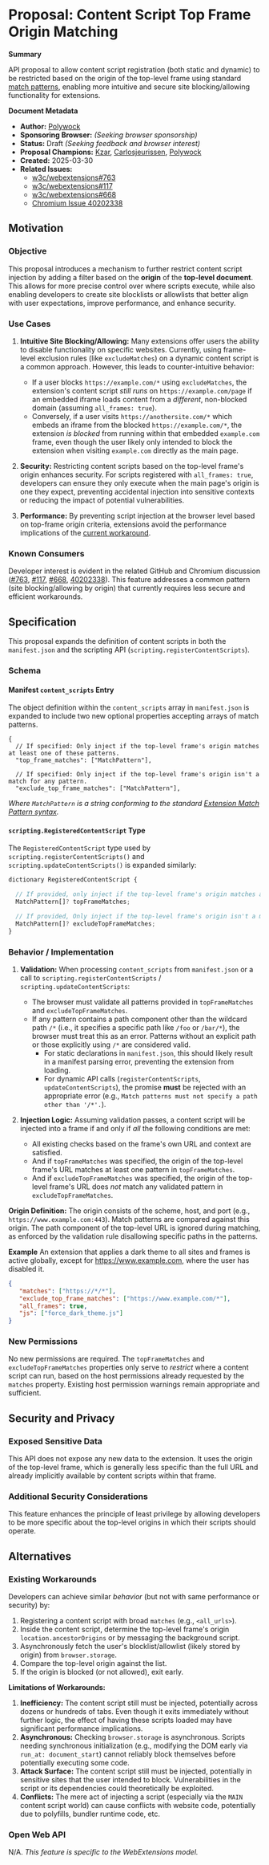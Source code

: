 
# Proposal: Content Script Top Frame Origin Matching

**Summary**

API proposal to allow content script registration (both static and dynamic) to be restricted based on the origin of the top-level frame using standard [match patterns](https://developer.chrome.com/docs/extensions/develop/concepts/match-patterns), enabling more intuitive and secure site blocking/allowing functionality for extensions.

**Document Metadata**

*   **Author:** [Polywock](https://github.com/polywock)
*   **Sponsoring Browser:** *(Seeking browser sponsorship)*
*   **Status:** Draft *(Seeking feedback and browser interest)*
*   **Proposal Champions:** [Kzar](https://github.com/kzar), [Carlosjeurissen](https://github.com/carlosjeurissen), [Polywock](https://github.com/polywock)
*   **Created:** 2025-03-30 
*   **Related Issues:**
    *   [w3c/webextensions#763](https://github.com/w3c/webextensions/issues/763)
    *   [w3c/webextensions#117](https://github.com/w3c/webextensions/issues/117)
    *   [w3c/webextensions#668](https://github.com/w3c/webextensions/issues/668)
    *   [Chromium Issue 40202338](https://issues.chromium.org/issues/40202338)

## Motivation

### Objective

This proposal introduces a mechanism to further restrict content script injection by adding a filter based on the **origin** of the **top-level document**. This allows for more precise control over where scripts execute, while also enabling developers to create site blocklists or allowlists that better align with user expectations, improve performance, and enhance security.


### Use Cases

1.  **Intuitive Site Blocking/Allowing:** Many extensions offer users the ability to disable functionality on specific websites. Currently, using frame-level exclusion rules (like `excludeMatches`) on a dynamic content script is a common approach. However, this leads to counter-intuitive behavior:
    *   If a user blocks `https://example.com/*` using `excludeMatches`, the extension's content script *still runs* on `https://example.com/page` if an embedded iframe loads content from a *different*, non-blocked domain (assuming `all_frames: true`).
    *   Conversely, if a user visits `https://anothersite.com/*` which embeds an iframe from the blocked `https://example.com/*`, the extension *is blocked* from running within that embedded `example.com` frame, even though the user likely only intended to block the extension when visiting `example.com` directly as the main page.

2.  **Security:** Restricting content scripts based on the top-level frame's origin enhances security. For scripts registered with `all_frames: true`, developers can ensure they only execute when the main page's origin is one they expect, preventing accidental injection into sensitive contexts or reducing the impact of potential vulnerabilities.

3.  **Performance:** By preventing script injection at the browser level based on top-frame origin criteria, extensions avoid the performance implications of the [current workaround](#alternatives).


### Known Consumers
Developer interest is evident in the related GitHub and Chromium discussion ([#763](https://github.com/w3c/webextensions/issues/763), [#117](https://github.com/w3c/webextensions/issues/117), [#668](https://github.com/w3c/webextensions/issues/668), [40202338](https://issues.chromium.org/issues/40202338)). This feature addresses a common pattern (site blocking/allowing by origin) that currently requires less secure and efficient workarounds.

## Specification

This proposal expands the definition of content scripts in both the `manifest.json` and the scripting API (`scripting.registerContentScripts`).

### Schema

#### Manifest `content_scripts` Entry

The object definition within the `content_scripts` array in `manifest.json` is expanded to include two new optional properties accepting arrays of match patterns. 

```json5
{
  // If specified: Only inject if the top-level frame's origin matches at least one of these patterns. 
  "top_frame_matches": ["MatchPattern"], 

  // If specified: Only inject if the top-level frame's origin isn't a match for any pattern. 
  "exclude_top_frame_matches": ["MatchPattern"], 
```
*Where `MatchPattern` is a string conforming to the standard [Extension Match Pattern syntax](https://developer.chrome.com/docs/extensions/develop/concepts/match-patterns).*

#### `scripting.RegisteredContentScript` Type

The `RegisteredContentScript` type used by `scripting.registerContentScripts()` and `scripting.updateContentScripts()` is expanded similarly:

```typescript
dictionary RegisteredContentScript {

  // If provided, only inject if the top-level frame's origin matches at least one of these patterns. 
  MatchPattern[]? topFrameMatches;

  // If provided, Only inject if the top-level frame's origin isn't a match for any pattern. 
  MatchPattern[]? excludeTopFrameMatches;
}
```

### Behavior / Implementation 

1.  **Validation:** When processing `content_scripts` from `manifest.json` or a call to `scripting.registerContentScripts` / `scripting.updateContentScripts`:
    *   The browser must validate all patterns provided in `topFrameMatches` and `excludeTopFrameMatches`.
    *   If any pattern contains a path component other than the wildcard path `/*` (i.e., it specifies a specific path like `/foo` or `/bar/*`), the browser must treat this as an error. Patterns without an explicit path or those explicitly using `/*` are considered valid.
        *   For static declarations in `manifest.json`, this should likely result in a manifest parsing error, preventing the extension from loading.
        *   For dynamic API calls (`registerContentScripts`, `updateContentScripts`), the promise **must** be rejected with an appropriate error (e.g., `Match patterns must not specify a path other than '/*'.`).

2.  **Injection Logic:** Assuming validation passes, a content script will be injected into a frame if and only if *all* the following conditions are met:
    *   All existing checks based on the frame's own URL and context are satisfied.
    *   And if `topFrameMatches` was specified, the origin of the top-level frame's URL matches at least one pattern in `topFrameMatches`.
    *   And if `excludeTopFrameMatches` was specified, the origin of the top-level frame's URL does *not* match any validated pattern in `excludeTopFrameMatches`.

**Origin Definition:** The origin consists of the scheme, host, and port (e.g., `https://www.example.com:443`). Match patterns are compared against this origin. The path component of the top-level URL is ignored during matching, as enforced by the validation rule disallowing specific paths in the patterns.

**Example** An extension that applies a dark theme to all sites and frames is active globally, except for https://www.example.com, where the user has disabled it.

```json
{
   "matches": ["https://*/*"],
   "exclude_top_frame_matches": ["https://www.example.com/*"],
   "all_frames": true,
   "js": ["force_dark_theme.js"]
}
```

### New Permissions

No new permissions are required. The `topFrameMatches` and `excludeTopFrameMatches` properties only serve to *restrict* where a content script can run, based on the host permissions already requested by the `matches` property. Existing host permission warnings remain appropriate and sufficient.


## Security and Privacy

### Exposed Sensitive Data

This API does not expose any new data to the extension. It uses the origin of the top-level frame, which is generally less specific than the full URL and already implicitly available by content scripts within that frame.

### Additional Security Considerations

This feature enhances the principle of least privilege by allowing developers to be more specific about the top-level origins in which their scripts should operate.

## Alternatives

### Existing Workarounds

Developers can achieve similar *behavior* (but not with same performance or security) by:

1.  Registering a content script with broad `matches` (e.g., `<all_urls>`).
2.  Inside the content script, determine the top-level frame's origin `location.ancestorOrigins` or by messaging the background script. 
3.  Asynchronously fetch the user's blocklist/allowlist (likely stored by origin) from `browser.storage`.
4.  Compare the top-level origin against the list.
5.  If the origin is blocked (or not allowed), exit early. 

**Limitations of Workarounds:**

1.  **Inefficiency:** The content script still must be injected, potentially across dozens or hundreds of tabs. Even though it exits immediately without further logic, the effect of having these scripts loaded may have significant performance implications.
3.  **Asynchronous:** Checking `browser.storage` is asynchronous. Scripts needing synchronous initialization (e.g., modifying the DOM early via `run_at: document_start`) cannot reliably block themselves before potentially executing some code.
4.  **Attack Surface:** The content script still must be injected, potentially in sensitive sites that the user intended to block. Vulnerabilities in the script or its dependencies could theoretically be exploited.
5.  **Conflicts:** The mere act of injecting a script (especially via the `MAIN` content script world) can cause conflicts with website code, potentially due to polyfills, bundler runtime code, etc. 

### Open Web API

N/A. *This feature is specific to the WebExtensions model.*
